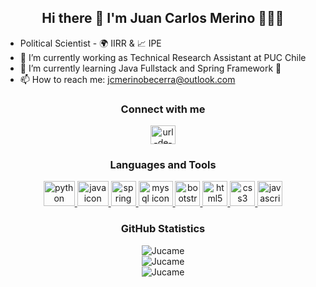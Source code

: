 <h2 align="center">Hi there 👋 I'm Juan Carlos Merino 👨‍💻🚀</h2>

- Political Scientist - 🌍 IIRR & 📈 IPE
- 🔭 I’m currently working as Technical Research Assistant at PUC Chile
- 🌱 I’m currently learning Java Fullstack and Spring Framework 🍃
- 📫 How to reach me: jcmerinobecerra@outlook.com

<h3 align="center">Connect with me</h3>
<p align="center">
  <a href="https://www.linkedin.com/in/juan-carlos-merino/" target="_blank">
    <img src="https://raw.githubusercontent.com/rahuldkjain/github-profile-readme-generator/master/src/images/icons/Social/linked-in-alt.svg" alt="url-de-linkedin" height="30" width="40"/>
  </a>
</p>

<h3 align="center">Languages and Tools</h3>
<p align="center"> 
    <a href="https://www.python.org/" target="_blank"> 
        <img src="https://www.vectorlogo.zone/logos/python/python-icon.svg" alt="python icon" width="50" height="40" margin-right="3px"/>
    </a>
    <a href="https://www.java.com/" target="_blank"> 
        <img src="https://www.vectorlogo.zone/logos/java/java-icon.svg" alt="java icon" width="50" height="40" margin-right="3px"/>
    </a>
    <a href="https://spring.io/" target="_blank"> 
       <img src="https://www.vectorlogo.zone/logos/springio/springio-icon.svg" alt="spring icon" width="40" height="40" margin-right="3px"/> 
    </a>
    <a href="https://www.mysql.com/" target="_blank"> 
      <img src="https://www.vectorlogo.zone/logos/mysql/mysql-icon.svg" alt="mysql icon" width="55" height="40" margin-right="3px"/> 
    </a>
    <a href="https://getbootstrap.com" target="_blank"> 
      <img src="https://www.vectorlogo.zone/logos/getbootstrap/getbootstrap-icon.svg" alt="bootstrap icon" width="40" height="40" margin-right="3px"/> 
    </a> 
    <a href="https://www.w3.org/html/" target="_blank"> 
      <img src="https://www.vectorlogo.zone/logos/w3_html5/w3_html5-icon.svg" alt="html5 icon" width="40" height="40" margin-right="3px"/> 
    </a>
    <a href="https://www.w3schools.com/css/" target="_blank"> 
      <img src="https://cdn1.iconfinder.com/data/icons/logotypes/32/badge-css-3-128.png" alt="css3 icon" width="40" height="40" margin-right="3px"/> 
    </a>  
    <a href="https://developer.mozilla.org/en-US/docs/Web/JavaScript" target="_blank"> 
        <img src="https://upload.vectorlogo.zone/logos/javascript/images/239ec8a4-163e-4792-83b6-3f6d96911757.svg" alt="javascript icon" width="40" height="40" margin-right="3px"/> 
    </a> 
</p>
<h3 align="center">GitHub Statistics</h3>
<p align="center">
     <img src="https://github-readme-stats.vercel.app/api/top-langs?username=Jucame&show_icons=true&locale=en&theme=tokyonight&langs_count=3" alt="Jucame"/><br>
     <img src="https://github-readme-stats.vercel.app/api?username=Jucame&show_icons=true&locale=en&theme=tokyonight" alt="Jucame"/><br>
     <img src="https://github-readme-streak-stats.herokuapp.com/?user=Jucame&theme=dark" alt="Jucame"/>
</p>
